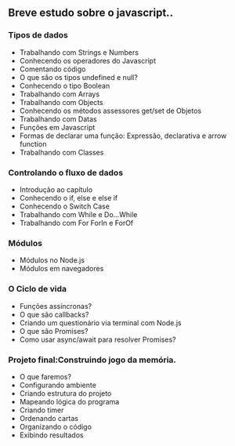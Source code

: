 ## Breve estudo sobre o javascript..

### Tipos de dados

* Trabalhando com Strings e Numbers
* Conhecendo os operadores do Javascript
* Comentando código
* O que são os tipos undefined e null?
* Conhecendo o tipo Boolean
* Trabalhando com Arrays
* Trabalhando com Objects
* Conhecendo os métodos assessores get/set de Objetos
* Trabalhando com Datas
* Funções em Javascript
* Formas de declarar uma função: Expressão, declarativa e arrow function
* Trabalhando com Classes


### Controlando o fluxo de dados

* Introdução ao capítulo
* Conhecendo o if, else e else if
* Conhecendo o Switch Case
* Trabalhando com While e Do…While
* Trabalhando com For ForIn e ForOf

### Módulos

* Módulos no Node.js
* Módulos em navegadores

### O Ciclo de vida 

* Funções assíncronas?
* O que são callbacks?
* Criando um questionário via terminal com Node.js
* O que são Promises?
* Como usar async/await para resolver Promises?

### Projeto final:Construindo jogo da memória.

* O que faremos?
* Configurando ambiente
* Criando estrutura do projeto
* Mapeando lógica do programa
* Criando timer
* Ordenando cartas
* Organizando o código
* Exibindo resultados